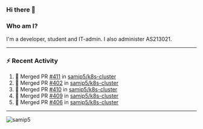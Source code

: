 ### Hi there 👋

### Who am I?
I'm a developer, student and IT-admin. I also administer AS213021.

---
### :zap: Recent Activity
<!--START_SECTION:activity-->
1. 🎉 Merged PR [#411](https://github.com/samip5/k8s-cluster/pull/411) in [samip5/k8s-cluster](https://github.com/samip5/k8s-cluster)
2. 🎉 Merged PR [#402](https://github.com/samip5/k8s-cluster/pull/402) in [samip5/k8s-cluster](https://github.com/samip5/k8s-cluster)
3. 🎉 Merged PR [#410](https://github.com/samip5/k8s-cluster/pull/410) in [samip5/k8s-cluster](https://github.com/samip5/k8s-cluster)
4. 🎉 Merged PR [#409](https://github.com/samip5/k8s-cluster/pull/409) in [samip5/k8s-cluster](https://github.com/samip5/k8s-cluster)
5. 🎉 Merged PR [#406](https://github.com/samip5/k8s-cluster/pull/406) in [samip5/k8s-cluster](https://github.com/samip5/k8s-cluster)
<!--END_SECTION:activity-->
---

<img align="center" src="https://github-readme-stats.vercel.app/api?username=samip5&show_icons=true" alt="samip5" />
